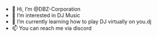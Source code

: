- 👋 Hi, I’m @DBZ-Corporation
- 👀 I’m interested in DJ Music
- 🌱 I’m currently learning how to play DJ virtually on you.dj
- 📫 You can reach me via discord

<!---
DBZ-Corporation/DBZ-Corporation is a ✨ special ✨ repository because its `README.md` (this file) appears on your GitHub profile.
You can click the Preview link to take a look at your changes.
--->
